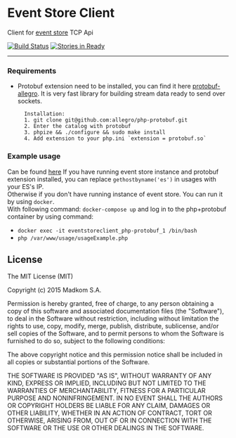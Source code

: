 Event Store Client
==================

Client for [event store](https://geteventstore.com/) TCP Api

[![Build Status](https://travis-ci.org/madkom/event-store-client.svg?branch=master)](https://travis-ci.org/madkom/event-store-client)
[![Stories in Ready](https://badge.waffle.io/madkom/event-store-client.png?label=ready&title=Ready)](https://waffle.io/madkom/event-store-client)

---

### Requirements 

- Protobuf extension need to be installed, you can find it here [protobuf-allegro](https://github.com/allegro/php-protobuf).
It is very fast library for building stream data ready to send over sockets.

        Installation:
        1. git clone git@github.com:allegro/php-protobuf.git
        2. Enter the catalog with protobuf
        3. phpize && ./configure && sudo make install
        4. Add extension to your php.ini `extension = protobuf.so` 

### Example usage
Can be found [here](https://github.com/madkom/event-source-client/blob/master/usage/usageExample.php)
If you have running event store instance and protobuf extension installed, you can replace `gethostbyname('es')` in usages with your ES's IP.  
Otherwise if you don't have running instance of event store. You can run it by using `docker`.    
With following command: `docker-compose up` and log in to the php+protobuf container by using command:
- `docker exec -it eventstoreclient_php-protobuf_1 /bin/bash`
- `php /var/www/usage/usageExample.php`

## License

The MIT License (MIT)

Copyright (c) 2015 Madkom S.A.

Permission is hereby granted, free of charge, to any person obtaining a copy
of this software and associated documentation files (the "Software"), to deal
in the Software without restriction, including without limitation the rights
to use, copy, modify, merge, publish, distribute, sublicense, and/or sell
copies of the Software, and to permit persons to whom the Software is
furnished to do so, subject to the following conditions:

The above copyright notice and this permission notice shall be included in
all copies or substantial portions of the Software.

THE SOFTWARE IS PROVIDED "AS IS", WITHOUT WARRANTY OF ANY KIND, EXPRESS OR
IMPLIED, INCLUDING BUT NOT LIMITED TO THE WARRANTIES OF MERCHANTABILITY,
FITNESS FOR A PARTICULAR PURPOSE AND NONINFRINGEMENT. IN NO EVENT SHALL THE
AUTHORS OR COPYRIGHT HOLDERS BE LIABLE FOR ANY CLAIM, DAMAGES OR OTHER
LIABILITY, WHETHER IN AN ACTION OF CONTRACT, TORT OR OTHERWISE, ARISING FROM,
OUT OF OR IN CONNECTION WITH THE SOFTWARE OR THE USE OR OTHER DEALINGS IN
THE SOFTWARE.